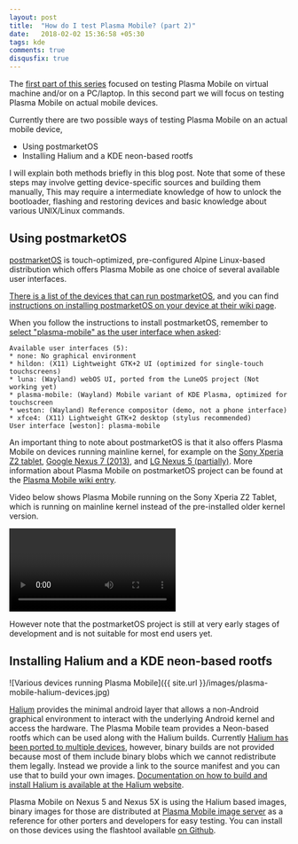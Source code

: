 ```yaml
---
layout: post
title:  "How do I test Plasma Mobile? (part 2)"
date:   2018-02-02 15:36:58 +05:30
tags: kde
comments: true
disqusfix: true
---
```


The [first part of this series](http://blog.bshah.in/2018/01/26/trying-out-plasma-mobile/) focused on testing Plasma Mobile on virtual machine and/or on a PC/laptop. In this second part we will focus on testing Plasma Mobile on actual mobile devices.

Currently there are two possible ways of testing Plasma Mobile on an actual mobile device,

- Using postmarketOS
- Installing Halium and a KDE neon-based rootfs

I will explain both methods briefly in this blog post. Note that some of these steps may involve getting device-specific sources and building them manually, This may require a intermediate knowledge of how to unlock the bootloader, flashing and restoring devices and basic knowledge about various UNIX/Linux commands.

## Using postmarketOS

[postmarketOS](https://postmarketos.org) is touch-optimized, pre-configured Alpine Linux-based distribution which offers Plasma Mobile as one choice of several available user interfaces.

[There is a list of the devices that  can run postmarketOS](https://wiki.postmarketos.org/wiki/Devices), and you can find [instructions on installing postmarketOS on your device at their wiki page](https://wiki.postmarketos.org/wiki/Installation_guide).

When you follow the instructions to install postmarketOS, remember to [select "plasma-mobile" as the user interface when asked](https://wiki.postmarketos.org/wiki/Installation_guide#User_interface):

```
Available user interfaces (5):
* none: No graphical environment
* hildon: (X11) Lightweight GTK+2 UI (optimized for single-touch touchscreens)
* luna: (Wayland) webOS UI, ported from the LuneOS project (Not working yet)
* plasma-mobile: (Wayland) Mobile variant of KDE Plasma, optimized for touchscreen
* weston: (Wayland) Reference compositor (demo, not a phone interface)
* xfce4: (X11) Lightweight GTK+2 desktop (stylus recommended)
User interface [weston]: plasma-mobile
```

An important thing to note about postmarketOS is that it also offers Plasma Mobile on devices running mainline kernel, for example on the [Sony Xperia Z2 tablet](https://wiki.postmarketos.org/wiki/Sony_Xperia_Z2_Tablet_(sony-castor-windy)), [Google Nexus 7 (2013)](https://wiki.postmarketos.org/wiki/Google_Nexus_7_2013_(asus-flo)), and [LG Nexus 5 (partially)](https://wiki.postmarketos.org/wiki/Google_Nexus_5_(lg-hammerhead)). More information about Plasma Mobile on postmarketOS project can be found at the [Plasma Mobile wiki entry](https://wiki.postmarketos.org/wiki/Plasma_Mobile).

Video below shows Plasma Mobile running on the Sony Xperia Z2 Tablet, which is running on mainline kernel instead of the pre-installed older kernel version.

<video controls>

    <source src="https://postmarketos.org/static/video/2017-12/plasma-castor.mp4" type="video/mp4"/>

</video>

However note that the postmarketOS project is still at very early stages of development and is not suitable for most end users yet.

## Installing Halium and a KDE neon-based rootfs

![Various devices running Plasma Mobile]({{ site.url }}/images/plasma-mobile-halium-devices.jpg)

[Halium](https://halium.org) provides the minimal android layer that allows a non-Android graphical environment to interact with the underlying Android kernel and access the hardware. The Plasma Mobile team provides a Neon-based rootfs which can be used along with the Halium builds. Currently [Halium has been ported to multiple devices](https://github.com/halium/projectmanagement/issues?q=is%3Aissue+is%3Aopen+label%3APorts), however, binary builds are not provided because most of them include binary blobs which we cannot redistribute them legally. Instead we provide a link to the source manifest and you can use that to build your own images. [Documentation on how to build and install Halium is available at the Halium website](http://docs.halium.org/en/latest/).

Plasma Mobile on Nexus 5 and Nexus 5X is using the Halium based images, binary images for those are distributed at [Plasma Mobile image server](http://images.plasma-mobile.org/halium/) as a reference for other porters and developers for easy testing. You can install on those devices using the flashtool available [on Github](https://github.com/plasma-phone-packaging/pm-flashtool/).


